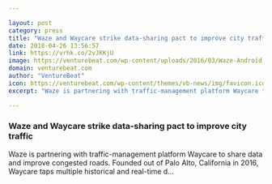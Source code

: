 ```yaml
---

layout: post
category: press
title: "Waze and Waycare strike data-sharing pact to improve city traffic"
date: 2018-04-26 13:56:57
link: https://vrhk.co/2vJKKjU
image: https://venturebeat.com/wp-content/uploads/2016/03/Waze-Android.jpg?fit=1351%2C846&strip=all
domain: venturebeat.com
author: "VentureBeat"
icon: https://venturebeat.com/wp-content/themes/vb-news/img/favicon.ico
excerpt: "Waze is partnering with traffic-management platform Waycare to share data and improve congested roads. Founded out of Palo Alto, California in 2016, Waycare taps multiple historical and real-time d…"

---
```


### Waze and Waycare strike data-sharing pact to improve city traffic

Waze is partnering with traffic-management platform Waycare to share data and improve congested roads. Founded out of Palo Alto, California in 2016, Waycare taps multiple historical and real-time d…